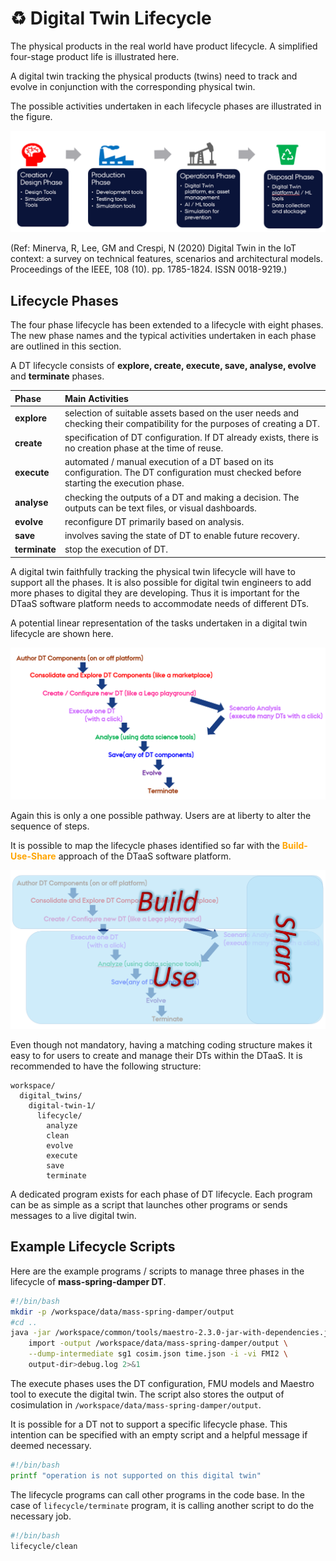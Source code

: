 # :recycle: Digital Twin Lifecycle

The physical products in the real world have product lifecycle.
A simplified four-stage product life is illustrated here.

A digital twin tracking the physical products (twins) need
to track and evolve in conjunction with the corresponding
physical twin.

The possible activities undertaken in each lifecycle phases
are illustrated in the figure.

![DT-PT Lifecycle](lifecycle-four-stages.png)

(Ref: Minerva, R, Lee, GM and Crespi, N (2020) Digital Twin
in the IoT context: a survey on technical features, scenarios
and architectural models. Proceedings of the IEEE, 108 (10).
pp. 1785-1824. ISSN 0018-9219.)

## Lifecycle Phases

The four phase lifecycle has been extended to a lifecycle with
eight phases. The new phase names and the typical activities
undertaken in each phase are outlined in this section.

 A DT lifecycle consists of **explore, create, execute, save, analyse, evolve**
 and **terminate** phases.

| Phase | Main Activities |
|:----|:----|
| **explore** | selection of suitable assets based on the user needs and checking their compatibility for the purposes of creating a DT. |
| **create** | specification of DT configuration. If DT already exists, there is no creation phase at the time of reuse. |
| **execute** | automated / manual execution of a DT based on its configuration. The DT configuration must checked before starting the execution phase. |
| **analyse** | checking the outputs of a DT and making a decision. The outputs can be text files, or visual dashboards. |
| **evolve** | reconfigure DT primarily based on analysis. |
| **save** | involves saving the state of DT to enable future recovery. |
| **terminate** | stop the execution of DT. |

A digital twin faithfully tracking the physical twin lifecycle will have to
support all the phases. It is also possible for digital twin engineers to add
more phases to digital they are developing. Thus it is important for
the DTaaS software platform needs to accommodate needs of different DTs.

A potential linear representation of the tasks undertaken in
a digital twin lifecycle are shown here.

![Digital Twin Lifecycle](lifecycle.png)

Again this is only a one possible pathway. Users are at liberty to
alter the sequence of steps.

It is possible to map the lifecycle phases identified so far with
the <font color="orange"> **Build-Use-Share**</font> approach
of the DTaaS software platform.

![DT Lifecycle and Build-Use-Share](build-use-share.png)

Even though not mandatory, having a matching coding structure makes it easy to
for users to create and manage their DTs within the DTaaS.
It is recommended to have the following structure:

```text
workspace/
  digital_twins/
    digital-twin-1/
      lifecycle/
        analyze
        clean
        evolve
        execute
        save
        terminate
```

A dedicated program exists for each phase of DT lifecycle. Each program
can be as simple as a script that launches other programs or sends messages
to a live digital twin.

## Example Lifecycle Scripts

Here are the example programs / scripts to manage three phases in
the lifecycle of **mass-spring-damper DT**.

```bash title="lifecycle/execute"
#!/bin/bash
mkdir -p /workspace/data/mass-spring-damper/output
#cd ..
java -jar /workspace/common/tools/maestro-2.3.0-jar-with-dependencies.jar \
    import -output /workspace/data/mass-spring-damper/output \
    --dump-intermediate sg1 cosim.json time.json -i -vi FMI2 \
    output-dir>debug.log 2>&1
```

The execute phases uses the DT configuration, FMU models and Maestro tool
to execute the digital twin. The script also stores the output of
cosimulation in `/workspace/data/mass-spring-damper/output`.

It is possible for a DT not to support a specific lifecycle phase.
This intention can be specified with an empty script and a helpful message
if deemed necessary.

```bash title="lifecycle/analyze"
#!/bin/bash
printf "operation is not supported on this digital twin"
```

The lifecycle programs can call other programs in the code base.
In the case of `lifecycle/terminate` program, it is calling another
script to do the necessary job.

```bash title="lifecycle/terminate"
#!/bin/bash
lifecycle/clean
```
